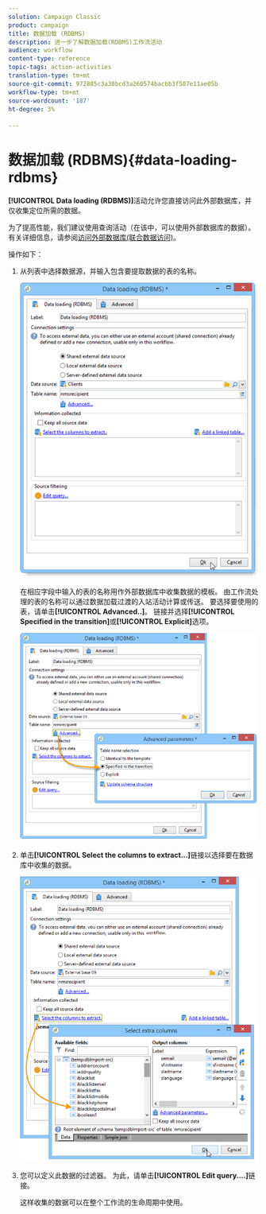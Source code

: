 ```yaml
---
solution: Campaign Classic
product: campaign
title: 数据加载 (RDBMS)
description: 进一步了解数据加载(RDBMS)工作流活动
audience: workflow
content-type: reference
topic-tags: action-activities
translation-type: tm+mt
source-git-commit: 972885c3a38bcd3a260574bacbb3f507e11ae05b
workflow-type: tm+mt
source-wordcount: '187'
ht-degree: 3%

---
```



# 数据加载 (RDBMS){#data-loading-rdbms}

**[!UICONTROL Data loading (RDBMS)]**&#x200B;活动允许您直接访问此外部数据库，并仅收集定位所需的数据。

为了提高性能，我们建议使用查询活动（在该中，可以使用外部数据库的数据）。 有关详细信息，请参阅[访问外部数据库(联合数据访问)](../../workflow/using/accessing-an-external-database--fda-.md)。

操作如下：

1. 从列表中选择数据源，并输入包含要提取数据的表的名称。

   ![](assets/s_advuser_wf_sgbd_sample_1.png)

   在相应字段中输入的表的名称用作外部数据库中收集数据的模板。 由工作流处理的表的名称可以通过数据加载过渡的入站活动计算或传送。 要选择要使用的表，请单击&#x200B;**[!UICONTROL Advanced..]**。 链接并选择&#x200B;**[!UICONTROL Specified in the transition]**&#x200B;或&#x200B;**[!UICONTROL Explicit]**&#x200B;选项。

   ![](assets/s_advuser_wf_sgbd_sample_5.png)

1. 单击&#x200B;**[!UICONTROL Select the columns to extract...]**&#x200B;链接以选择要在数据库中收集的数据。

   ![](assets/s_advuser_wf_sgbd_sample_2.png)

1. 您可以定义此数据的过滤器。 为此，请单击&#x200B;**[!UICONTROL Edit query....]**&#x200B;链接。

   这样收集的数据可以在整个工作流的生命周期中使用。

